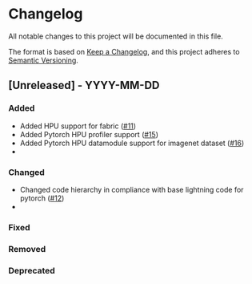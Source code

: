 # Changelog

All notable changes to this project will be documented in this file.

The format is based on [Keep a Changelog](https://keepachangelog.com/en/1.0.0/),
and this project adheres to [Semantic Versioning](https://semver.org/spec/v2.0.0.html).

## [Unreleased] - YYYY-MM-DD

### Added

- Added HPU support for fabric ([#11](https://github.com/Lightning-AI/lightning-Habana/pull/11))
- Added Pytorch HPU profiler support ([#15](https://github.com/Lightning-AI/lightning-Habana/pull/15))
- Added Pytorch HPU datamodule support for imagenet dataset ([#16](https://github.com/Lightning-AI/lightning-Habana/pull/16))
-
### Changed

- Changed code hierarchy in compliance with base lightning code for pytorch ([#12](https://github.com/Lightning-AI/lightning-Habana/pull/12))
-
### Fixed

### Removed

### Deprecated
